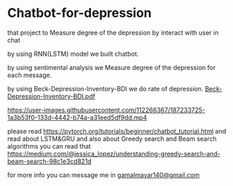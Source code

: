 # Chatbot-for-depression
that project to Measure degree of the depression by interact with user in chat 



by using RNN(LSTM) model we built chatbot.

by using sentimental analysis we Measure degree of the depression for each message. 

by using Beck-Depression-Inventory-BDI we do rate of depression.
 [Beck-Depression-Inventory-BDI.pdf](https://github.com/MAYAR1GAMAL/Chatbot-for-depression/files/9445727/Beck-Depression-Inventory-BDI.pdf)





https://user-images.githubusercontent.com/112266367/187233725-1a3b53f0-133d-4442-b74a-a31eed5df9dd.mp4



please read https://pytorch.org/tutorials/beginner/chatbot_tutorial.html
and read about LSTM&GRU  and also about Greedy search and Beam search algorithms  you can read that https://medium.com/@jessica_lopez/understanding-greedy-search-and-beam-search-98c1e3cd821d

for more info you can message me in gamalmayar140@gmail.com
